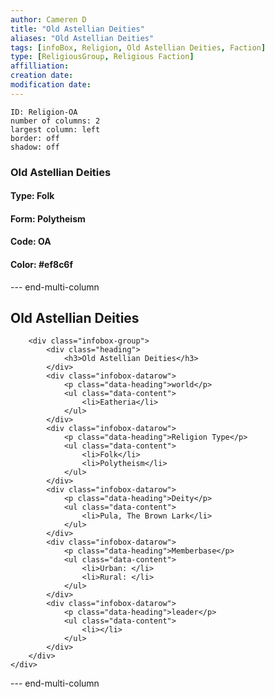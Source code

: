 ```yaml
---
author: Cameren D
title: "Old Astellian Deities"
aliases: "Old Astellian Deities"
tags: [infoBox, Religion, Old Astellian Deities, Faction]
type: [ReligiousGroup, Religious Faction]
affilliation: 
creation date:  
modification date: 
---
```



```start-multi-column  
ID: Religion-OA  
number of columns: 2  
largest column: left
border: off
shadow: off
```

### Old Astellian Deities

#### Type: Folk

#### Form: Polytheism

#### Code: OA

#### **Color:** #ef8c6f

--- end-multi-column
<html>
    <div class="infobox">
        <div class="heading">
            <h2>Old Astellian Deities</h2>
        </div>

        <div class="infobox-group">
            <div class="heading">
                <h3>Old Astellian Deities</h3>
            </div>
            <div class="infobox-datarow">
                <p class="data-heading">world</p>
                <ul class="data-content">
                    <li>Eatheria</li>
                </ul>
            </div>
            <div class="infobox-datarow">
                <p class="data-heading">Religion Type</p>
                <ul class="data-content">
                    <li>Folk</li>
                    <li>Polytheism</li>
                </ul>
            </div>
            <div class="infobox-datarow">
                <p class="data-heading">Deity</p>
                <ul class="data-content">
                    <li>Pula, The Brown Lark</li>
                </ul>
            </div>
            <div class="infobox-datarow">
                <p class="data-heading">Memberbase</p>
                <ul class="data-content">
                    <li>Urban: </li>
                    <li>Rural: </li>
                </ul>
            </div>
            <div class="infobox-datarow">
                <p class="data-heading">leader</p>
                <ul class="data-content">
                    <li></li>
                </ul>
            </div>
        </div>
    </div>
</div>
</html>

--- end-multi-column